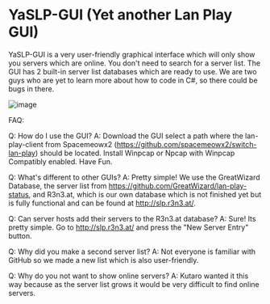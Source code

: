 # YaSLP-GUI (Yet another Lan Play GUI)

YaSLP-GUI is a very user-friendly graphical interface which will only show you servers which are online. You don't need to search for a server list. The GUI has 2 built-in server list databases which are ready to use. We are two guys who are yet to learn more about how to code in C#, so there could be bugs in there.

![image](https://user-images.githubusercontent.com/7288322/99635752-4d512280-2aa7-11eb-8c0e-63f4a2204948.png)

FAQ:

Q: How do I use the GUI?
A: Download the GUI select a path where the lan-play-client from Spacemeowx2 (https://github.com/spacemeowx2/switch-lan-play) should be located. Install Winpcap or Npcap with Winpcap Compatibly enabled. Have Fun.

Q: What's different to other GUIs?
A: Pretty simple! We use the GreatWizard Database, the server list from https://github.com/GreatWizard/lan-play-status, and R3n3.at, which is our own database which is not finished yet but is fully functional and can be found at http://slp.r3n3.at/.

Q: Can server hosts add their servers to the R3n3.at database? 
A: Sure! Its pretty simple. Go to http://slp.r3n3.at/ and press the "New Server Entry" button.

Q: Why did you make a second server list? 
A: Not everyone is familiar with GitHub so we made a new list which is also user-friendly.

Q: Why do you not want to show online servers? 
A: Kutaro wanted it this way because as the server list grows it would be very difficult to find online servers.
 
